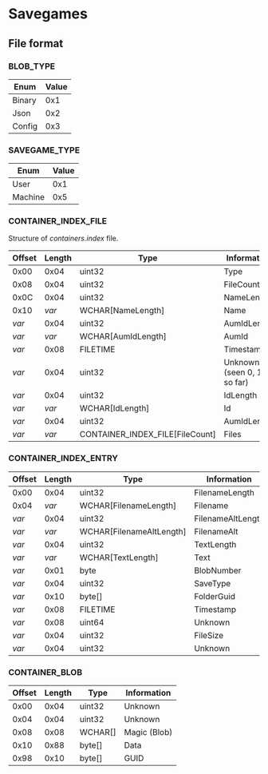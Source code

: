 # Savegames

## File format

### BLOB_TYPE
| Enum   | Value     |
| ------ | --------- |
| Binary |       0x1 |
| Json   |       0x2 |
| Config |       0x3 |

### SAVEGAME_TYPE
| Enum    | Value     |
| ------- | --------- |
| User    |       0x1 |
| Machine |       0x5 |

### CONTAINER_INDEX_FILE
Structure of *containers.index* file.

| Offset | Length | Type                            | Information                    |
| ------ | ------ | ------------------------------- | ------------------------------ |
| 0x00   | 0x04   | uint32                          | Type                           |
| 0x08   | 0x04   | uint32                          | FileCount                      |
| 0x0C   | 0x04   | uint32                          | NameLength                     |
| 0x10   | *var*  | WCHAR[NameLength]               | Name                           |
| *var*  | 0x04   | uint32                          | AumIdLength                    |
| *var*  | *var*  | WCHAR[AumIdLength]              | AumId                          |
| *var*  | 0x08   | FILETIME                        | Timestamp                      |
| *var*  | 0x04   | uint32                          | Unknown (seen 0, 1, 3 so far)  |
| *var*  | 0x04   | uint32                          | IdLength                       |
| *var*  | *var*  | WCHAR[IdLength]                 | Id                             |
| *var*  | 0x04   | uint32                          | AumIdLength                    |
| *var*  | *var*  | CONTAINER_INDEX_FILE[FileCount] | Files                          |

### CONTAINER_INDEX_ENTRY

| Offset | Length | Type                     | Information                    |
| ------ | ------ | ------------------------ | ------------------------------ |
| 0x00   | 0x04   | uint32                   | FilenameLength                 |
| 0x04   | *var*  | WCHAR[FilenameLength]    | Filename                       |
| *var*  | 0x04   | uint32                   | FilenameAltLength              |
| *var*  | *var*  | WCHAR[FilenameAltLength] | FilenameAlt                    |
| *var*  | 0x04   | uint32                   | TextLength                     |
| *var*  | *var*  | WCHAR[TextLength]        | Text                           |
| *var*  | 0x01   | byte                     | BlobNumber                     |
| *var*  | 0x04   | uint32                   | SaveType                       |
| *var*  | 0x10   | byte[]                   | FolderGuid                     |
| *var*  | 0x08   | FILETIME                 | Timestamp                      |
| *var*  | 0x08   | uint64                   | Unknown                        |
| *var*  | 0x04   | uint32                   | FileSize                       |
| *var*  | 0x04   | uint32                   | Unknown                        |

### CONTAINER_BLOB
| Offset | Length | Type                     | Information                    |
| ------ | ------ | ------------------------ | ------------------------------ |
| 0x00   | 0x04   | uint32                   | Unknown                        |
| 0x04   | 0x04   | uint32                   | Unknown                        |
| 0x08   | 0x08   | WCHAR[]                  | Magic (Blob)                   |
| 0x10   | 0x88   | byte[]                   | Data                           |
| 0x98   | 0x10   | byte[]                   | GUID                           |